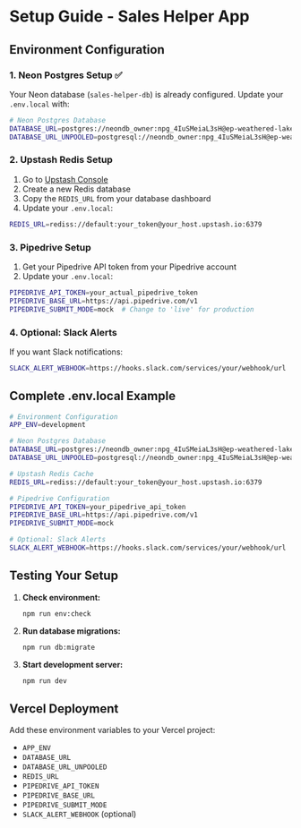 # Setup Guide - Sales Helper App

## Environment Configuration

### 1. Neon Postgres Setup ✅

Your Neon database (`sales-helper-db`) is already configured. Update your `.env.local` with:

```bash
# Neon Postgres Database
DATABASE_URL=postgres://neondb_owner:npg_4IuSMeiaL3sH@ep-weathered-lake-abmkdukv-pooler.eu-west-2.aws.neon.tech/neondb?sslmode=require
DATABASE_URL_UNPOOLED=postgresql://neondb_owner:npg_4IuSMeiaL3sH@ep-weathered-lake-abmkdukv.eu-west-2.aws.neon.tech/neondb?sslmode=require
```

### 2. Upstash Redis Setup

1. Go to [Upstash Console](https://console.upstash.com/)
2. Create a new Redis database
3. Copy the `REDIS_URL` from your database dashboard
4. Update your `.env.local`:

```bash
REDIS_URL=rediss://default:your_token@your_host.upstash.io:6379
```

### 3. Pipedrive Setup

1. Get your Pipedrive API token from your Pipedrive account
2. Update your `.env.local`:

```bash
PIPEDRIVE_API_TOKEN=your_actual_pipedrive_token
PIPEDRIVE_BASE_URL=https://api.pipedrive.com/v1
PIPEDRIVE_SUBMIT_MODE=mock  # Change to 'live' for production
```

### 4. Optional: Slack Alerts

If you want Slack notifications:

```bash
SLACK_ALERT_WEBHOOK=https://hooks.slack.com/services/your/webhook/url
```

## Complete .env.local Example

```bash
# Environment Configuration
APP_ENV=development

# Neon Postgres Database
DATABASE_URL=postgres://neondb_owner:npg_4IuSMeiaL3sH@ep-weathered-lake-abmkdukv-pooler.eu-west-2.aws.neon.tech/neondb?sslmode=require
DATABASE_URL_UNPOOLED=postgresql://neondb_owner:npg_4IuSMeiaL3sH@ep-weathered-lake-abmkdukv.eu-west-2.aws.neon.tech/neondb?sslmode=require

# Upstash Redis Cache
REDIS_URL=rediss://default:your_token@your_host.upstash.io:6379

# Pipedrive Configuration
PIPEDRIVE_API_TOKEN=your_pipedrive_api_token
PIPEDRIVE_BASE_URL=https://api.pipedrive.com/v1
PIPEDRIVE_SUBMIT_MODE=mock

# Optional: Slack Alerts
SLACK_ALERT_WEBHOOK=https://hooks.slack.com/services/your/webhook/url
```

## Testing Your Setup

1. **Check environment:**
   ```bash
   npm run env:check
   ```

2. **Run database migrations:**
   ```bash
   npm run db:migrate
   ```

3. **Start development server:**
   ```bash
   npm run dev
   ```

## Vercel Deployment

Add these environment variables to your Vercel project:

- `APP_ENV`
- `DATABASE_URL`
- `DATABASE_URL_UNPOOLED`
- `REDIS_URL`
- `PIPEDRIVE_API_TOKEN`
- `PIPEDRIVE_BASE_URL`
- `PIPEDRIVE_SUBMIT_MODE`
- `SLACK_ALERT_WEBHOOK` (optional)
